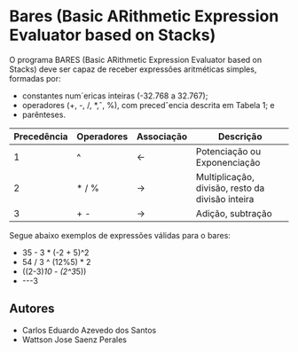 # Bares (Basic ARithmetic Expression Evaluator based on Stacks)
O programa BARES (Basic ARithmetic Expression Evaluator based on Stacks) deve ser
capaz de receber expressões aritméticas simples, formadas por:
* constantes num´ericas inteiras (-32.768 a 32.767);
* operadores (+, -, /, *,ˆ, %), com precedˆencia descrita em Tabela 1; e
* parênteses.

| Precedência | Operadores | Associação | Descrição                                        |
|-------------|------------|------------|--------------------------------------------------|
|      1      |      ^     |      <-    | Potenciação ou Exponenciação                     |
|      2      |    * / %   |      ->    | Multiplicação, divisão, resto da divisão inteira |
|      3      |     + -    |      ->    | Adição, subtração                                |

Segue abaixo exemplos de expressões válidas para o bares:
* 35 - 3 * (-2 + 5)^2
* 54 / 3 ^ (12%5) * 2
* ((2-3)*10 - (2^3*5))
* ---3

## Autores
* Carlos Eduardo Azevedo dos Santos
* Wattson Jose Saenz Perales